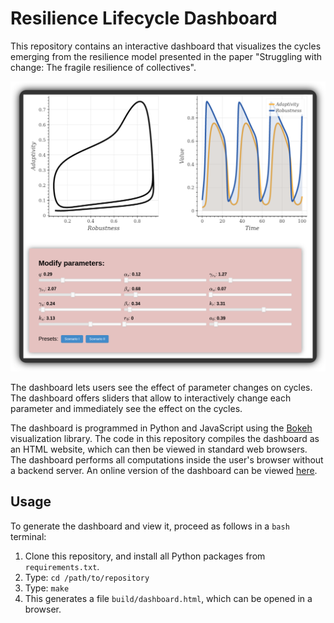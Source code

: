 # Resilience Lifecycle Dashboard

This repository contains an interactive dashboard that visualizes the cycles emerging from the resilience model presented in the paper "Struggling with change: The fragile resilience of collectives".

![Dashboard screenshot](docs/resilience-lifecycle-dashboard.png)

The dashboard lets users see the effect of parameter changes on cycles.
The dashboard offers sliders that allow to interactively change each parameter and immediately see the effect on the cycles.

The dashboard is programmed in Python and JavaScript using the [Bokeh](https://github.com/bokeh/bokeh) visualization library.
The code in this repository compiles the dashboard as an HTML website, which can then be viewed in standard web browsers.
The dashboard performs all computations inside the user's browser without a backend server.
An online version of the dashboard can be viewed [here](https://www.sg.ethz.ch/extra/cz/resilience_dashboard/).


## Usage

To generate the dashboard and view it, proceed as follows in a `bash` terminal:

1. Clone this repository, and install all Python packages from `requirements.txt`.
2. Type: `cd /path/to/repository`
3. Type: `make`
4. This generates a file `build/dashboard.html`, which can be opened in a browser.
